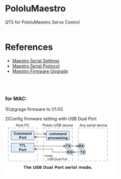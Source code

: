 # PololuMaestro
QT5 for PololuMaestro Servo Control
  <br/>
  <br/>
  
  
# References
  - [Maestro Serial Settings](https://www.pololu.com/docs/0J40/5.a)
  - [Maestro Serial Protocol](https://www.pololu.com/docs/0J40/5.c)
  - [Maestro Firmware Upgrade](https://www.pololu.com/docs/0J40/4.f)
  <br/>
  <br/>
  
### for MAC: 
1)Upgrage firmware to V1.03<br/>
  
2)Config firmware setting with USB Dual Port<br/>
![DualPort](images/PololuUSBDualPort.png)


